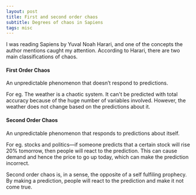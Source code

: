 ```yaml
---
layout: post
title: First and second order chaos
subtitle: Degrees of chaos in Sapiens
tags: misc
---
```


I was reading Sapiens by Yuval Noah Harari, and one of the concepts the author mentions caught my attention. According to Harari, there are two main classifications of chaos.

#### First Order Chaos
An unpredictable phenomenon that doesn’t respond to predictions.

For eg. The weather is a chaotic system. It can't be predicted with total accuracy because of the huge number of variables involved. However, the weather does not change based on the predictions about it. 

#### Second Order Chaos 
An unpredictable phenomenon that responds to predictions about itself.

For eg. stocks and politics—if someone predicts that a certain stock will rise 20% tomorrow, then people will react to the prediction. This can cause demand and hence the price to go up today, which can make the prediction incorrect. 

Second order chaos is, in a sense, the opposite of a self fulfiling prophecy. By making a prediction, people will react to the prediction and make it not come true. 